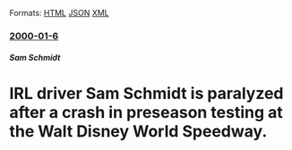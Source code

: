 
Formats: [HTML](/news/2000/01/6/irl-driver-sam-schmidt-is-paralyzed-after-a-crash-in-preseason-testing-at-the-walt-disney-world-speedway.html)  [JSON](/news/2000/01/6/irl-driver-sam-schmidt-is-paralyzed-after-a-crash-in-preseason-testing-at-the-walt-disney-world-speedway.json)  [XML](/news/2000/01/6/irl-driver-sam-schmidt-is-paralyzed-after-a-crash-in-preseason-testing-at-the-walt-disney-world-speedway.xml)  

### [2000-01-6](/news/2000/01/6/index.md)

##### Sam Schmidt
# IRL driver Sam Schmidt is paralyzed after a crash in preseason testing at the Walt Disney World Speedway.



